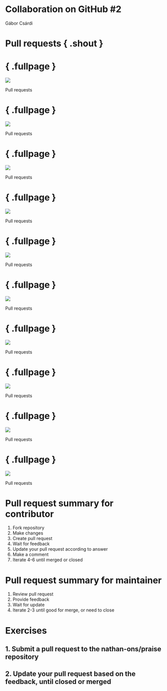 # Collaboration on GitHub #2
Gábor Csárdi  

# Pull requests { .shout }

# { .fullpage }
<img src="images/praise-pr-1.png" class="cover gh">
<p class="subtitle subtitletop">Pull requests</p>

# { .fullpage }
<img src="images/praise-pr-2.png" class="cover gh">
<p class="subtitle subtitletop">Pull requests</p>

# { .fullpage }
<img src="images/praise-pr-3.png" class="cover gh">
<p class="subtitle subtitletop">Pull requests</p>

# { .fullpage }
<img src="images/praise-pr-5.png" class="cover gh">
<p class="subtitle subtitletop">Pull requests</p>

# { .fullpage }
<img src="images/praise-pr-4.png" class="cover gh">
<p class="subtitle subtitletop">Pull requests</p>

# { .fullpage }
<img src="images/praise-pr-6.png" class="cover gh">
<p class="subtitle subtitletop">Pull requests</p>

# { .fullpage }
<img src="images/praise-pr-7.png" class="cover gh">
<p class="subtitle subtitletop">Pull requests</p>

# { .fullpage }
<img src="images/praise-pr-8.png" class="cover gh">
<p class="subtitle subtitletop">Pull requests</p>

# { .fullpage }
<img src="images/praise-pr-9.png" class="cover gh">
<p class="subtitle subtitletop">Pull requests</p>

# { .fullpage }
<img src="images/praise-pr-10.png" class="cover gh">
<p class="subtitle subtitletop">Pull requests</p>

# Pull request summary for contributor

1. Fork repository
2. Make changes
3. Create pull request
4. Wait for feedback
5. Update your pull request according to answer
6. Make a comment
7. Iterate 4-6 until merged or closed

# Pull request summary for maintainer

1. Review pull request
2. Provide feedback
3. Wait for update
4. Iterate 2-3 until good for merge, or need to close

# Exercises

## 1. Submit a pull request to the nathan-ons/praise repository

## 2. Update your pull request based on the feedback, until closed or merged
